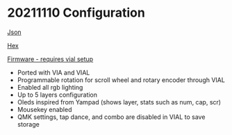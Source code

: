 # 20211110 Configuration

[Json](https://drive.google.com/file/d/1nIkr1yTWvWySqZaXR8mvZJhkzTd3gzse/view?usp=sharing)

[Hex](https://drive.google.com/file/d/1zkO1r7Vvs1Id08Q2QCiyWVwI8qRXfG3i/view?usp=sharing)

[Firmware - requires vial setup](https://drive.google.com/drive/folders/1t928Sd-14Jibpi_0E0Xr3SeIsbRWgDc7?usp=sharing)

- Ported with VIA and VIAL
- Programmable rotation for scroll wheel and rotary encoder through VIAL
- Enabled all rgb lighting
- Up to 5 layers configuration 
- Oleds inspired from Yampad (shows layer, stats such as num, cap, scr)
- Mousekey enabled
- QMK settings, tap dance, and combo are disabled in VIAL to save storage
